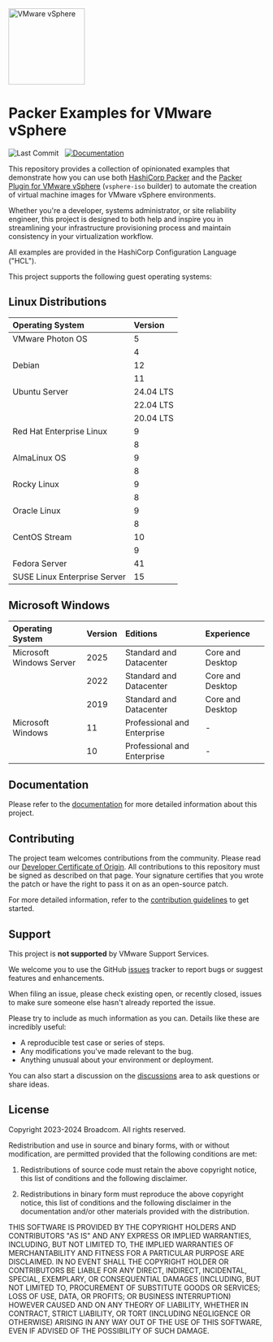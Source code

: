 <!--
Copyright 2023-2024 Broadcom. All rights reserved.
SPDX-License-Identifier: BSD-2
-->

<!-- markdownlint-disable first-line-h1 no-inline-html -->

<img src="docs/assets/images/icon-color.svg" alt="VMware vSphere" width="150">

# Packer Examples for VMware vSphere

![Last Commit](https://img.shields.io/github/last-commit/vmware-samples/packer-examples-for-vsphere?style=for-the-badge&logo=github)&nbsp;&nbsp;
[![Documentation](https://img.shields.io/badge/Documentation-Read-blue?style=for-the-badge&logo=readthedocs&logoColor=white)](https://vmware-samples.github.io/packer-examples-for-vsphere)

This repository provides a collection of opinionated examples that demonstrate how you can use both [HashiCorp Packer][packer] and the [Packer Plugin for VMware vSphere][packer-plugin-vsphere] (`vsphere-iso` builder) to automate the creation of virtual machine images for VMware vSphere environments.

Whether you're a developer, systems administrator, or site reliability engineer, this project is designed to both help and inspire you in streamlining your infrastructure provisioning process and maintain consistency in your virtualization workflow.

All examples are provided in the HashiCorp Configuration Language ("HCL").

This project supports the following guest operating systems:

## Linux Distributions

| Operating System             | Version   |
|:-----------------------------|:----------|
| VMware Photon OS             | 5         |
|                              | 4         |
| Debian                       | 12        |
|                              | 11        |
| Ubuntu Server                | 24.04 LTS |
|                              | 22.04 LTS |
|                              | 20.04 LTS |
| Red Hat Enterprise Linux     | 9         |
|                              | 8         |
| AlmaLinux OS                 | 9         |
|                              | 8         |
| Rocky Linux                  | 9         |
|                              | 8         |
| Oracle Linux                 | 9         |
|                              | 8         |
| CentOS Stream                | 10        |
|                              | 9         |
| Fedora Server                | 41        |
| SUSE Linux Enterprise Server | 15        |

## Microsoft Windows

| Operating System         | Version | Editions                    | Experience       |
|:-------------------------| :---    | :---                        | :---             |
| Microsoft Windows Server | 2025    | Standard and Datacenter     | Core and Desktop |
|                          | 2022    | Standard and Datacenter     | Core and Desktop |
|                          | 2019    | Standard and Datacenter     | Core and Desktop |
| Microsoft Windows        | 11      | Professional and Enterprise | -                |
|                          | 10      | Professional and Enterprise | -                |

## Documentation

Please refer to the [documentation][documentation] for more detailed information about this project.

## Contributing

The project team welcomes contributions from the community. Please read our [Developer Certificate of Origin][vmware-cla-dco]. All contributions to this repository must be signed as described on that page. Your signature certifies that you wrote the patch or have the right to pass it on as an open-source patch.

For more detailed information, refer to the [contribution guidelines][contributing] to get started.

## Support

This project is **not supported** by VMware Support Services.

We welcome you to use the GitHub [issues][gh-issues] tracker to report bugs or suggest features and enhancements.

When filing an issue, please check existing open, or recently closed, issues to make sure someone else hasn't already
reported the issue.

Please try to include as much information as you can. Details like these are incredibly useful:

- A reproducible test case or series of steps.
- Any modifications you've made relevant to the bug.
- Anything unusual about your environment or deployment.

You can also start a discussion on the [discussions][gh-discussions] area to ask questions or share ideas.

## License

Copyright 2023-2024 Broadcom. All rights reserved.

Redistribution and use in source and binary forms, with or without modification, are permitted provided that the following conditions are met:

1. Redistributions of source code must retain the above copyright notice, this list of conditions and the following disclaimer.

2. Redistributions in binary form must reproduce the above copyright notice, this list of conditions and the following disclaimer in the documentation and/or other materials provided with the distribution.

THIS SOFTWARE IS PROVIDED BY THE COPYRIGHT HOLDERS AND CONTRIBUTORS "AS IS" AND ANY EXPRESS OR IMPLIED WARRANTIES, INCLUDING, BUT NOT LIMITED TO, THE IMPLIED WARRANTIES OF MERCHANTABILITY AND FITNESS FOR A PARTICULAR PURPOSE ARE DISCLAIMED. IN NO EVENT SHALL THE COPYRIGHT HOLDER OR CONTRIBUTORS BE LIABLE FOR ANY DIRECT, INDIRECT, INCIDENTAL, SPECIAL, EXEMPLARY, OR CONSEQUENTIAL DAMAGES (INCLUDING, BUT NOT LIMITED TO, PROCUREMENT OF SUBSTITUTE GOODS OR SERVICES; LOSS OF USE, DATA, OR PROFITS; OR BUSINESS INTERRUPTION) HOWEVER CAUSED AND ON ANY THEORY OF LIABILITY, WHETHER IN CONTRACT, STRICT LIABILITY, OR TORT (INCLUDING NEGLIGENCE OR OTHERWISE) ARISING IN ANY WAY OUT OF THE USE OF THIS SOFTWARE, EVEN IF ADVISED OF THE POSSIBILITY OF SUCH DAMAGE.

[//]: Links
[contributing]: CONTRIBUTING.md
[documentation]: https://vmware-samples.github.io/packer-examples-for-vsphere
[gh-issues]: https://github.com/vmware-samples/packer-examples-for-vsphere/issues
[gh-discussions]: https://github.com/vmware-samples/packer-examples-for-vsphere/discussions
[packer]: https://www.packer.io
[packer-plugin-vsphere]: https://developer.hashicorp.com/packer/plugins/builders/vsphere/vsphere-iso
[vmware-cla-dco]: https://cla.vmware.com/dco
